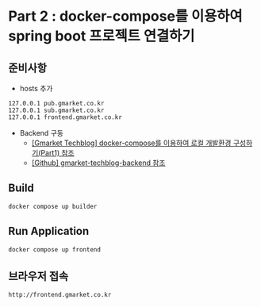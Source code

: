 # Part 2 : docker-compose를 이용하여 spring boot 프로젝트 연결하기

## 준비사항

- hosts 추가

```
127.0.0.1 pub.gmarket.co.kr
127.0.0.1 sub.gmarket.co.kr
127.0.0.1 frontend.gmarket.co.kr
```

- Backend 구동
  - [[Gmarket Techblog] docker-compose를 이용하여 로컬 개발환경 구성하기(Part1) 참조](https://dev.gmarket.com/72)
  - [[Github] gmarket-techblog-backend 참조](https://github.com/jayjlee29/gmarket-techblog-backend)

## Build

```bash
docker compose up builder
```

## Run Application

```bash
docker compose up frontend
```



## 브라우저 접속

```
http://frontend.gmarket.co.kr
```